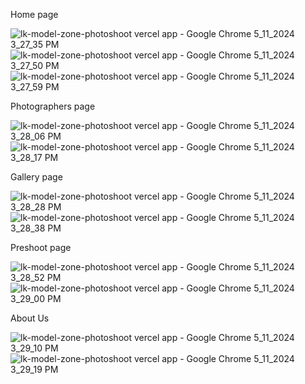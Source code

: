 Home page

![lk-model-zone-photoshoot vercel app - Google Chrome 5_11_2024 3_27_35 PM](https://github.com/HasiruAmarasooriya/LK-Model-Zone-Photoshoot/assets/89748072/35ce00db-f999-4c65-b5f2-5d5d0ce09b16)
![lk-model-zone-photoshoot vercel app - Google Chrome 5_11_2024 3_27_50 PM](https://github.com/HasiruAmarasooriya/LK-Model-Zone-Photoshoot/assets/89748072/c260ef2f-0848-483f-ab4d-b290bf0140bd)
![lk-model-zone-photoshoot vercel app - Google Chrome 5_11_2024 3_27_59 PM](https://github.com/HasiruAmarasooriya/LK-Model-Zone-Photoshoot/assets/89748072/68ee2663-a09e-49b3-a1b9-5f2023162d9f)


Photographers page

![lk-model-zone-photoshoot vercel app - Google Chrome 5_11_2024 3_28_06 PM](https://github.com/HasiruAmarasooriya/LK-Model-Zone-Photoshoot/assets/89748072/28fdff02-4aab-40aa-8541-cef955a11361)
![lk-model-zone-photoshoot vercel app - Google Chrome 5_11_2024 3_28_17 PM](https://github.com/HasiruAmarasooriya/LK-Model-Zone-Photoshoot/assets/89748072/96b09fc5-4f9d-4a45-bab4-abdc40b01d90)


Gallery page

![lk-model-zone-photoshoot vercel app - Google Chrome 5_11_2024 3_28_28 PM](https://github.com/HasiruAmarasooriya/LK-Model-Zone-Photoshoot/assets/89748072/282b80ec-a944-4aa5-bbca-319f171b8b0c)
![lk-model-zone-photoshoot vercel app - Google Chrome 5_11_2024 3_28_38 PM](https://github.com/HasiruAmarasooriya/LK-Model-Zone-Photoshoot/assets/89748072/b201a2fe-c0a0-480d-9c9b-a1006f617a70)


Preshoot page

![lk-model-zone-photoshoot vercel app - Google Chrome 5_11_2024 3_28_52 PM](https://github.com/HasiruAmarasooriya/LK-Model-Zone-Photoshoot/assets/89748072/e666a006-2381-4f69-b209-faa4b625451e)
![lk-model-zone-photoshoot vercel app - Google Chrome 5_11_2024 3_29_00 PM](https://github.com/HasiruAmarasooriya/LK-Model-Zone-Photoshoot/assets/89748072/b62f3afa-6238-4d96-8421-0a7c46edac2b)



About Us

![lk-model-zone-photoshoot vercel app - Google Chrome 5_11_2024 3_29_10 PM](https://github.com/HasiruAmarasooriya/LK-Model-Zone-Photoshoot/assets/89748072/02f5c306-14de-494c-b272-c0d20b0b5b69)
![lk-model-zone-photoshoot vercel app - Google Chrome 5_11_2024 3_29_19 PM](https://github.com/HasiruAmarasooriya/LK-Model-Zone-Photoshoot/assets/89748072/9d3a6810-522d-46fc-9913-c7996d90cd05)


